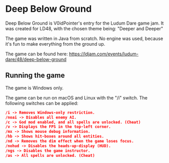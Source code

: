# Deep Below Ground

Deep Below Ground is V0idPointer's entry for the Ludum Dare game jam. It was created for LD48, with the chosen theme being: "Deeper and Deeper"

The game was written in Java from scratch. No engine was used, because it's fun to make everything from the ground up.

The game can be found here: https://ldjam.com/events/ludum-dare/48/deep-below-ground

## Running the game
The game is Windows only.

The game can be run on macOS and Linux with the "/i" switch. The following switches can be applied:
```json
/i -> Removes Windows-only restriction.
/noai -> Disables all enemy AI.
/c -> God mod enabled, and all spells are unlocked. (Cheat)
/v -> Displays the FPS in the top-left corner.
/mx -> Shows mouse debug information.
/hb -> Shows hit-boxes around all entities.
/nd -> Removes the dim effect when the game loses focus.
/nohud -> Disables the heads-up-display (HUD).
/ngs -> Disables the game instructor.
/as -> All spells are unlocked. (Cheat)
```